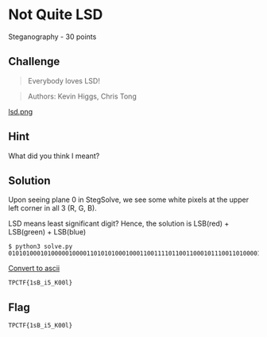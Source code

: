 # Not Quite LSD
Steganography - 30 points

## Challenge 
> Everybody loves LSD!

> Authors: Kevin Higgs, Chris Tong

[lsd.png](lsd.png)

## Hint
What did you think I meant?


## Solution

Upon seeing plane 0 in StegSolve, we see some white pixels at the upper left corner in all 3 (R, G, B).

LSD means least significant digit? Hence, the solution is LSB(red) + LSB(green) + LSB(blue)

	$ python3 solve.py 
	010101000101000001000011010101000100011001111011001100010111001101000010010111110110100100110101010111110100101100110000001100000110110001111101000000000000000000000000000000000000000000000000000000000000000000000000000000000000000000000000000000000000000000000000000000000000000000000000000000000000

[Convert to ascii](https://www.rapidtables.com/convert/number/binary-to-ascii.html)

	TPCTF{1sB_i5_K00l}

## Flag
`TPCTF{1sB_i5_K00l}`